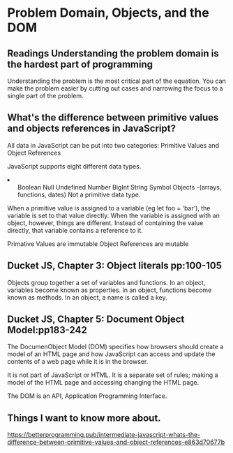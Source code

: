 # Problem Domain, Objects, and the DOM

## Readings Understanding the problem domain is the hardest part of programming

Understanding the problem is the most critical part of the equation.
You can make the problem easier by cutting out cases and narrowing the focus to a single part of the problem.


## What's the difference between primitive values and objects references in JavaScript?

All data in JavaScript can be put into two categories: Primitive Values and Object References

JavaScript supports eight different data types. 
<li>
    <ol>
    Boolean
    Null
    Undefined
    Number
    BigInt
    String
    Symbol
    Objects -(arrays, functions, dates) Not a primitive data type.
    </ol>
</li>

When a primitive value is assigned to a variable (eg let foo = ‘bar’), the variable is set to that value directly.
When the variable is assigned with an object, however, things are different. Instead of containing the value directly, that variable contains a reference to it.

Primative Values are immutable
Object References are mutable

## Ducket JS, Chapter 3: Object literals pp:100-105

Objects group together a set of variables and functions. 
In an object, variables become known as properties.
In an object, functions become known as methods.
In an object, a name is called a key.


## Ducket JS, Chapter 5: Document Object Model:pp183-242

The DocumenObject Model (DOM) specifies how browsers should create a model of an HTML page and how JavaScript can access and update the contents of a web page while it is in the browser.

It is not part of JavaScript or HTML. It is a separate set of rules; making a model of the HTML page and accessing changing the HTML page.

The DOM is an API, Application Programming Interface.

## Things I want to know more about.




https://betterprogramming.pub/intermediate-javascript-whats-the-difference-between-primitive-values-and-object-references-e863d70677b